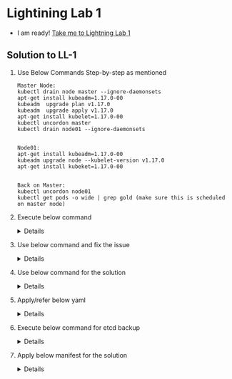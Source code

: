# Lightining Lab 1

  - I am ready! [Take me to Lightning Lab 1](https://kodekloud.com/courses/539883/lectures/14540066)

## Solution to LL-1

   1. Use Below Commands Step-by-step as mentioned

      </details>
   
      ```
      Master Node:
      kubectl drain node master --ignore-daemonsets
      apt-get install kubeadm=1.17.0-00
      kubeadm  upgrade plan v1.17.0
      kubeadm  upgrade apply v1.17.0
      apt-get install kubelet=1.17.0-00
      kubectl uncordon master
      kubectl drain node01 --ignore-daemonsets
      
      
      Node01:
      apt-get install kubeadm=1.17.0-00
      kubeadm upgrade node --kubelet-version v1.17.0
      apt-get install kubeket=1.17.0-00
      
      
      Back on Master:
      kubectl uncordon node01
      kubectl get pods -o wide | grep gold (make sure this is scheduled on master node)
      ```
      </details>

   2. Execute below command

      <details>
   
      ```
      kubectl -n admin2406 get deployment -o custom-columns=DEPLOYMENT:.metadata.name,CONTAINER_IMAGE:.spec.template.spec.   containers[].image,READY_REPLICAS:.status.readyReplicas,NAMESPACE:.metadata.namespace --sort-by=.metadata.name > /opt/   admin2406_data
      ```
      <details>

   3. Use below command and fix the issue

      <details>

      ```
      Make sure the port for the kube-apiserver is correct.

      Change port from 2379 to 6443 using below command
      
      ```
      vi /root/kubeconfig
      ```
      
      Now replace the port 2379 with 6443
      
      Run:
      
      kubectl cluster-info --kubeconfig /root/admin.kubeconfig
      ```
      </details>
    
   4. Use below command for the solution

      <details>
     
      ```
      kubectl create deployment  nginx-deploy --image=nginx:1.16
      kubectl set image deployment/nginx-deploy nginx=nginx:1.17 --record
      ```
      </details>
    
   5. Apply/refer below yaml
      
      <details>

      ```
      apiVersion: v1
      kind: PersistentVolumeClaim
      metadata:
        annotations:
        name: mysql-alpha-pvc
        namespace: alpha
      spec:
        accessModes:
        - ReadWriteOnce
        resources:
          requests:
            storage: 1Gi
        storageClassName: slow
      ```
      </details>
  
   6. Execute below command for etcd backup

      <details>

      ```
      etcdctl snapshot save --cacert=/etc/kubernetes/pki/etcd/ca.crt --cert=/etc/kubernetes/pki/etcd/server.crt --key=/etc/kubernetes/pki/etcd/server.key --endpoints=127.0.0.1:2379 /opt/etcd-backup.db
      ```
      </details>

   7. Apply below manifest for the solution

      <details>

      ```
      apiVersion: v1
      kind: Pod
      metadata:
        creationTimestamp: null
        labels:
          run: secret-1401
        name: secret-1401
        namespace: admin1401
      spec:
        volumes:
        - name: secret-volume
          secret:
            secretName: dotfile-secret
        containers:
        - command:
          - sleep
          args:
          - "4800"
          image: busybox
          name: secret-admin
          volumeMounts:
          - name: secret-volume
            readOnly: true
            mountPath: "/etc/secret-volume"     
      ```
      </details>